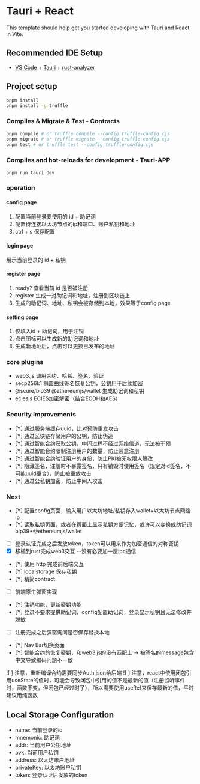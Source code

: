 # Tauri + React

This template should help get you started developing with Tauri and React in Vite.

## Recommended IDE Setup

- [VS Code](https://code.visualstudio.com/) + [Tauri](https://marketplace.visualstudio.com/items?itemName=tauri-apps.tauri-vscode) + [rust-analyzer](https://marketplace.visualstudio.com/items?itemName=rust-lang.rust-analyzer)


## Project setup

```bash
pnpm install
pnpm install -g truffle
```

### Compiles & Migrate & Test - Contracts

```bash
pnpm compile # or truffle compile --config truffle-config.cjs
pnpm migrate # or truffle migrate --config truffle-config.cjs
pnpm test # or truffle test --config truffle-config.cjs
```

### Compiles and hot-reloads for development - Tauri-APP

```bash
pnpm run tauri dev
```

### operation

#### config page 

1. 配置当前登录要使用的 id + 助记词
2. 配置待连接以太坊节点的ip和端口、账户私钥和地址
3. ctrl + s 保存配置

#### login page 

展示当前登录的 id + 私钥

#### register page 

1. ready? 查看当前 id 是否被注册
2. register 生成一对助记词和地址，注册到区块链上
3. 生成的助记词、地址、私钥会被存储到本地，效果等于config page

#### setting page 

1. 仅填入id + 助记词，用于注销
2. 点击图标可以生成新的助记词和地址
3. 生成新地址后，点击可以更换已发布的地址

### core plugins

- web3.js  调用合约、哈希、签名、验证
- secp256k1 椭圆曲线签名恢复公钥，公钥用于后续加密
- @scure/bip39 @ethereumjs/wallet 生成助记词和私钥
- eciesjs  ECIES加密解密（结合ECDH和AES）

### Security Improvements

- [Y] 通过服务端缓存uuid，比对预防重发攻击
- [Y] 通过区块链存储用户的公钥，防止伪造
- [Y] 通过智能合约获取公钥，中间过程不经过网络信道，无法被干预
- [Y] 通过智能合约限制注册用户的数量，防止恶意注册
- [Y] 通过智能合约验证用户的身份，防止PKI被无权限人篡改
- [Y] 隐藏签名，注册时不暴露签名，只有销毁时使用签名（规定对id签名，不可能uuid重合），防止被重放攻击
- [Y] 通过公私钥加密，防止中间人攻击

### Next 

- [Y] 配置config页面，输入用户以太坊地址/私钥存入wallet+以太坊节点网络ip
- [Y] 读取私钥页面，或者在页面上显示私钥方便记忆，或许可以变换成助记词 bip39+@ethereumjs/wallet
- [ ] 登录认证完成之后发放token，token可以用来作为加密通信的对称密钥
- [X] 移植到rust完成web3交互 --没有必要加一层ipc通信
- [Y] 使用 http 完成前后端交互
- [Y] localstorage 保存私钥
- [Y] 精简contract
- [ ] 前端原生弹窗实现
- [Y] 注销功能，更新密钥功能
- [Y] 登录不要求提供助记词，config配置助记词，登录显示私钥且无法修改并脱敏
- [ ] 注册完成之后弹窗询问是否保存替换本地
- [Y] Nav Bar切换页面
- [Y] 智能合约的恢复密钥，和web3.js的没有匹配上 -> 被签名的message包含中文导致编码问题不一致

![ ] 注意，重新编译合约需要同步Auth.json给后端
![ ] 注意，react中使用闭包引用useState的值时，可能会导致闭包中引用的值不是最新的值（注册监听事件时，函数不变，但闭包已经过时了），所以需要使用useRef来保存最新的值，平时建议用纯函数


## Local Storage Configuration

- name: 当前登录的id
- mnemonic: 助记词
- addr: 当前用户公钥地址
- pvk: 当前用户私钥
- address: 以太坊账户地址
- privateKey: 以太坊账户私钥
- token: 登录认证后发放的token
